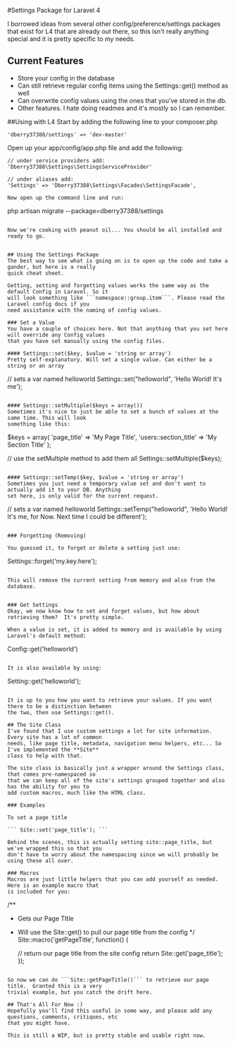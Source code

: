 #Settings Package for Laravel 4

I borrowed ideas from several other config/preference/settings packages that exist for L4 that are
already out there, so this isn't really anything special and it is pretty specific to my needs.

## Current Features
- Store your config in the database
- Can still retrieve regular config items using the Settings::get() method as well
- Can overwrite config values using the ones that you've stored in the db.
- Other features. I hate doing readmes and it's mostly so I can remember.

##Using with L4
Start by adding the following line to your composer.php

```
'dberry37388/settings' => 'dev-master'
```

Open up your app/config/app.php file and add the following:

```
// under service providers add:
'Dberry37388\Settings\SettingsServiceProvider'

// under aliases add:
'Settings' => 'Dberry37388\Settings\Facades\SettingsFacade',

Now open up the command line and run:

```
php artisan migrate --package=dberry37388/settings
```

Now we're cooking with peanut oil... You should be all installed and ready to go.


## Using the Settings Package
The best way to see what is going on is to open up the code and take a gander, but here is a really
quick cheat sheet.

Getting, setting and forgetting values works the same way as the default Config in Laravel. So it
will look something like ```namespace::group.item```. Please read the Laravel config docs if you
need assistance with the naming of config values.

### Set a Value
You have a couple of choices here. Not that anything that you set here will override any Config values
that you have set manually using the config files.

#### Settings::set($key, $value = 'string or array')
Pretty self-explanatory. Will set a single value. Can either be a string or an array

```
// sets a var named helloworld
Settings::set("helloworld", 'Hello World! It's me');
```

#### Settings::setMultiple($keys = array())
Sometimes it's nice to just be able to set a bunch of values at the same time. This will look
something like this:

```
$keys = array(
	'page_title' => 'My Page Title',
	'users::section_title' => 'My Section Title'
);

// use the setMultiple method to add them all
Settings::setMultiple($keys);
```

#### Settings::setTemp($key, $value = 'string or array')
Sometimes you just need a temporary value set and don't want to actually add it to your DB. Anything
set here, is only valid for the current request.

```
// sets a var named helloworld
Settings::setTemp("helloworld", 'Hello World! It's me, for Now. Next time I could be different');
```

### Forgetting (Removing)

You guessed it, to forget or delete a setting just use:

```
Settings::forget('my.key.here');
```

This will remove the current setting from memory and also from the database.


### Get Settings
Okay, we now know how to set and forget values, but how about retrieving them?  It's pretty simple.

When a value is set, it is added to memory and is available by using Laravel's default method:

```
Config::get('helloworld')
```

It is also available by using:

```
Setting::get('helloworld');
```

It is up to you how you want to retrieve your values. If you want there to be a distinction between
the two, then use Settings::get().

## The Site Class
I've found that I use custom settings a lot for site information. Every site has a lot of common
needs, like page title, metadata, navigation menu helpers, etc... So I've implemented the **Site**
class to help with that.

The site class is basically just a wrapper around the Settings class, that comes pre-namespaced so
that we can keep all of the site's settings grouped together and also has the ability for you to
add custom macros, much like the HTML class.

### Examples

To set a page title

``` Site::set('page_title'); ```

Behind the scenes, this is actually setting site::page_title, but we've wrapped this so that you
don't have to worry about the namespacing since we will probably be using these all over.

### Macros
Macros are just little helpers that you can add yourself as needed. Here is an example macro that
is included for you:

```
/**
 * Gets our Page TItle
 * Will use the Site::get() to pull our page title from the config
 */
Site::macro('getPageTitle', function() {

	// return our page title from the site config
	return Site::get('page_title');
});
```

So now we can do ```Site::getPageTitle()``` to retrieve our page title.  Granted this is a very
trivial example, but you catch the drift here.

## That's All For Now :)
Hopefully you'll find this useful in some way, and please add any questions, comments, critiques, etc
that you might have.

This is still a WIP, but is pretty stable and usable right now.
